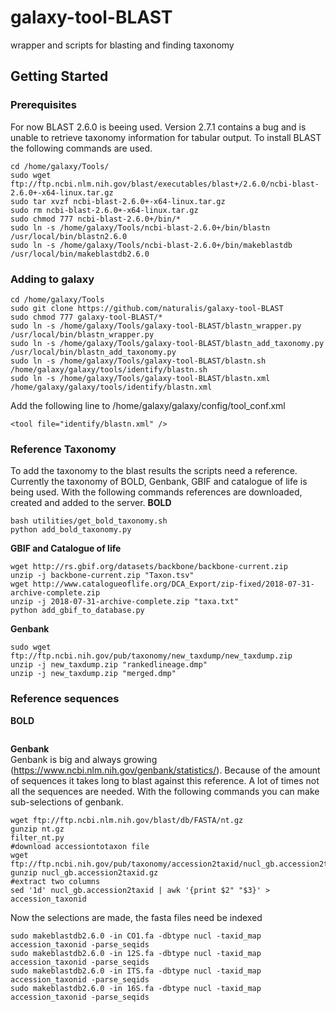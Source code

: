 # galaxy-tool-BLAST
wrapper and scripts for blasting and finding taxonomy
## Getting Started
### Prerequisites
For now BLAST 2.6.0 is beeing used. Version 2.7.1 contains a bug and is unable to retrieve taxonomy information for tabular output.
To install BLAST the following commands are used.
```
cd /home/galaxy/Tools/
sudo wget ftp://ftp.ncbi.nlm.nih.gov/blast/executables/blast+/2.6.0/ncbi-blast-2.6.0+-x64-linux.tar.gz
sudo tar xvzf ncbi-blast-2.6.0+-x64-linux.tar.gz
sudo rm ncbi-blast-2.6.0+-x64-linux.tar.gz
sudo chmod 777 ncbi-blast-2.6.0+/bin/*
sudo ln -s /home/galaxy/Tools/ncbi-blast-2.6.0+/bin/blastn /usr/local/bin/blastn2.6.0
sudo ln -s /home/galaxy/Tools/ncbi-blast-2.6.0+/bin/makeblastdb /usr/local/bin/makeblastdb2.6.0
```
### Adding to galaxy<br />
```
cd /home/galaxy/Tools
sudo git clone https://github.com/naturalis/galaxy-tool-BLAST
sudo chmod 777 galaxy-tool-BLAST/*
sudo ln -s /home/galaxy/Tools/galaxy-tool-BLAST/blastn_wrapper.py /usr/local/bin/blastn_wrapper.py
sudo ln -s /home/galaxy/Tools/galaxy-tool-BLAST/blastn_add_taxonomy.py /usr/local/bin/blastn_add_taxonomy.py
sudo ln -s /home/galaxy/Tools/galaxy-tool-BLAST/blastn.sh /home/galaxy/galaxy/tools/identify/blastn.sh
sudo ln -s /home/galaxy/Tools/galaxy-tool-BLAST/blastn.xml /home/galaxy/galaxy/tools/identify/blastn.xml
```
Add the following line to /home/galaxy/galaxy/config/tool_conf.xml
```
<tool file="identify/blastn.xml" />
```
### Reference Taxonomy
To add the taxonomy to the blast results the scripts need a reference. Currently the taxonomy of BOLD, Genbank, GBIF and catalogue of life is being used. 
With the following commands references are downloaded, created and added to the server.
**BOLD**<br />
```
bash utilities/get_bold_taxonomy.sh
python add_bold_taxonomy.py
```
**GBIF and Catalogue of life**<br />
```
wget http://rs.gbif.org/datasets/backbone/backbone-current.zip
unzip -j backbone-current.zip "Taxon.tsv"
wget http://www.catalogueoflife.org/DCA_Export/zip-fixed/2018-07-31-archive-complete.zip
unzip -j 2018-07-31-archive-complete.zip "taxa.txt"
python add_gbif_to_database.py
```
**Genbank**<br />
```
sudo wget ftp://ftp.ncbi.nih.gov/pub/taxonomy/new_taxdump/new_taxdump.zip
unzip -j new_taxdump.zip "rankedlineage.dmp"
unzip -j new_taxdump.zip "merged.dmp"
```
### Reference sequences
**BOLD**<br />
```

```
**Genbank**<br />
Genbank is big and always growing (https://www.ncbi.nlm.nih.gov/genbank/statistics/). Because of the amount of sequences it takes long to blast against this reference. A lot of times not all the sequences are needed. With the following commands you can make sub-selections of genbank.
```
wget ftp://ftp.ncbi.nlm.nih.gov/blast/db/FASTA/nt.gz
gunzip nt.gz
filter_nt.py
#download accessiontotaxon file
wget ftp://ftp.ncbi.nih.gov/pub/taxonomy/accession2taxid/nucl_gb.accession2taxid.gz
gunzip nucl_gb.accession2taxid.gz
#extract two columns
sed '1d' nucl_gb.accession2taxid | awk '{print $2" "$3}' > accession_taxonid
```
Now the selections are made, the fasta files need be indexed<br />
```
sudo makeblastdb2.6.0 -in CO1.fa -dbtype nucl -taxid_map accession_taxonid -parse_seqids
sudo makeblastdb2.6.0 -in 12S.fa -dbtype nucl -taxid_map accession_taxonid -parse_seqids
sudo makeblastdb2.6.0 -in ITS.fa -dbtype nucl -taxid_map accession_taxonid -parse_seqids
sudo makeblastdb2.6.0 -in 16S.fa -dbtype nucl -taxid_map accession_taxonid -parse_seqids
```


